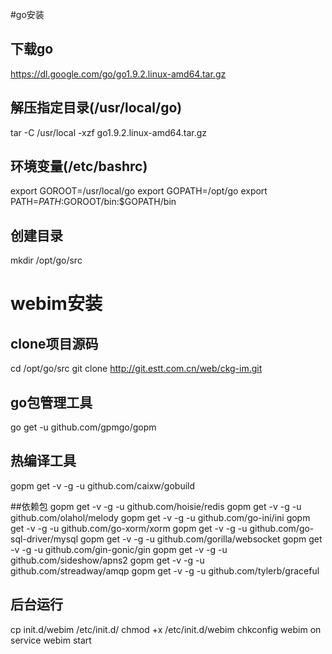 #go安装

## 下载go
 https://dl.google.com/go/go1.9.2.linux-amd64.tar.gz

## 解压指定目录(/usr/local/go)
 tar -C /usr/local -xzf go1.9.2.linux-amd64.tar.gz

## 环境变量(/etc/bashrc)
 export GOROOT=/usr/local/go
 export GOPATH=/opt/go
 export PATH=$PATH:$GOROOT/bin:$GOPATH/bin

## 创建目录
 mkdir /opt/go/src

# webim安装
## clone项目源码
 cd /opt/go/src
 git clone http://git.estt.com.cn/web/ckg-im.git

## go包管理工具
 go get -u github.com/gpmgo/gopm

## 热编译工具
 gopm get -v -g -u github.com/caixw/gobuild

##依赖包
 gopm get -v -g -u github.com/hoisie/redis
 gopm get -v -g -u github.com/olahol/melody
 gopm get -v -g -u github.com/go-ini/ini
 gopm get -v -g -u github.com/go-xorm/xorm
 gopm get -v -g -u github.com/go-sql-driver/mysql
 gopm get -v -g -u github.com/gorilla/websocket
 gopm get -v -g -u github.com/gin-gonic/gin
 gopm get -v -g -u github.com/sideshow/apns2
 gopm get -v -g -u github.com/streadway/amqp
 gopm get -v -g -u github.com/tylerb/graceful

## 后台运行
 cp init.d/webim /etc/init.d/
 chmod +x /etc/init.d/webim
 chkconfig webim on
 service webim start


